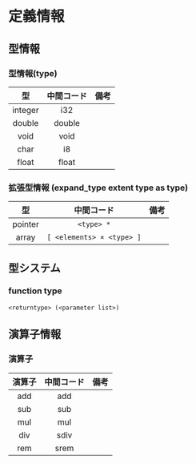 # 定義情報
## 型情報
### 型情報(type)
| 型 | 中間コード | 備考 |
|:-:|:-:|:-:|
| integer | i32 |  |
| double | double |  |
| void | void | |
| char | i8 | |
| float | float | |

### 拡張型情報 (expand_type extent type as type)
| 型 | 中間コード | 備考 |
|:-:|:-:|:-:|
| pointer | `<type> *` |  |
| array | `[ <elements> × <type> ]` |  |

## 型システム
### function type
```<returntype> (<parameter list>)```

## 演算子情報
### 演算子
| 演算子 | 中間コード | 備考 |
|:-:|:-:|:-:|
| add | add | |
| sub | sub |  |
| mul | mul | |
| div | sdiv | |
| rem | srem | |

